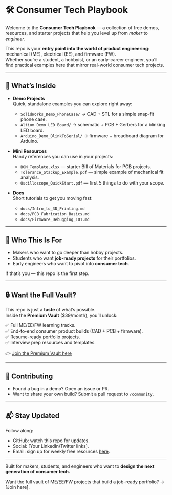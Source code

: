 # 🛠️ Consumer Tech Playbook

Welcome to the **Consumer Tech Playbook** — a collection of free demos, resources, and starter projects that help you level up from *maker* to *engineer*.

This repo is your **entry point into the world of product engineering**: mechanical (ME), electrical (EE), and firmware (FW).  
Whether you’re a student, a hobbyist, or an early-career engineer, you’ll find practical examples here that mirror real-world consumer tech projects.

---

## 📂 What’s Inside
- **Demo Projects**  
  Quick, standalone examples you can explore right away:
  - `SolidWorks_Demo_PhoneCase/` → CAD + STL for a simple snap-fit phone case.
  - `Altium_Demo_LED_Board/` → schematic + PCB + Gerbers for a blinking LED board.
  - `Arduino_Demo_BlinkToSerial/` → firmware + breadboard diagram for Arduino.

- **Mini Resources**  
  Handy references you can use in your projects:
  - `BOM_Template.xlsx` — starter Bill of Materials for PCB projects.
  - `Tolerance_Stackup_Example.pdf` — simple example of mechanical fit analysis.
  - `Oscilloscope_QuickStart.pdf` — first 5 things to do with your scope.

- **Docs**  
  Short tutorials to get you moving fast:
  - `docs/Intro_to_3D_Printing.md`
  - `docs/PCB_Fabrication_Basics.md`
  - `docs/Firmware_Debugging_101.md`

---

## 🚀 Who This Is For
- Makers who want to go deeper than hobby projects.  
- Students who want **job-ready projects** for their portfolios.  
- Early engineers who want to pivot into **consumer tech**.

If that’s you — this repo is the first step.  

---

## 🔒 Want the Full Vault?
This repo is just a **taste** of what’s possible.  
Inside the **Premium Vault** ($39/month), you’ll unlock:

✅ Full ME/EE/FW learning tracks.  
✅ End-to-end consumer product builds (CAD + PCB + firmware).  
✅ Resume-ready portfolio projects.  
✅ Interview prep resources and templates.  

👉 [Join the Premium Vault here](#)  

---

## 🤝 Contributing
- Found a bug in a demo? Open an issue or PR.  
- Want to share your own build? Submit a pull request to `/community`.  

---

## 📬 Stay Updated
Follow along:  
- GitHub: watch this repo for updates.  
- Social: [Your LinkedIn/Twitter links].  
- Email: sign up for weekly free resources [here](#).  

---

Built for makers, students, and engineers who want to **design the next generation of consumer tech.**

Want the full vault of ME/EE/FW projects that build a job-ready portfolio? → [Join here].
